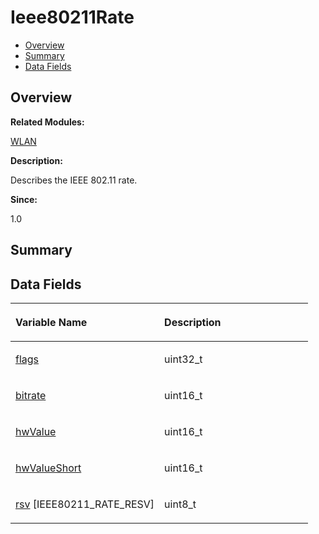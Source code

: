 # Ieee80211Rate<a name="EN-US_TOPIC_0000001055198136"></a>

-   [Overview](#section354885922165632)
-   [Summary](#section2055037219165632)
-   [Data Fields](#pub-attribs)

## **Overview**<a name="section354885922165632"></a>

**Related Modules:**

[WLAN](wlan.md)

**Description:**

Describes the IEEE 802.11 rate. 

**Since:**

1.0

## **Summary**<a name="section2055037219165632"></a>

## Data Fields<a name="pub-attribs"></a>

<a name="table7232135165632"></a>
<table><thead align="left"><tr id="row906464927165632"><th class="cellrowborder" valign="top" width="50%" id="mcps1.1.3.1.1"><p id="p713840403165632"><a name="p713840403165632"></a><a name="p713840403165632"></a>Variable Name</p>
</th>
<th class="cellrowborder" valign="top" width="50%" id="mcps1.1.3.1.2"><p id="p460223419165632"><a name="p460223419165632"></a><a name="p460223419165632"></a>Description</p>
</th>
</tr>
</thead>
<tbody><tr id="row296845450165632"><td class="cellrowborder" valign="top" width="50%" headers="mcps1.1.3.1.1 "><p id="p1051182168165632"><a name="p1051182168165632"></a><a name="p1051182168165632"></a><a href="wlan.md#ga0265e4d32fef1bb7c94f14671763655b">flags</a></p>
</td>
<td class="cellrowborder" valign="top" width="50%" headers="mcps1.1.3.1.2 "><p id="p1812659452165632"><a name="p1812659452165632"></a><a name="p1812659452165632"></a>uint32_t </p>
</td>
</tr>
<tr id="row839414455165632"><td class="cellrowborder" valign="top" width="50%" headers="mcps1.1.3.1.1 "><p id="p516388861165632"><a name="p516388861165632"></a><a name="p516388861165632"></a><a href="wlan.md#gab8e1e3d778d0739a728ae5d3a77fe502">bitrate</a></p>
</td>
<td class="cellrowborder" valign="top" width="50%" headers="mcps1.1.3.1.2 "><p id="p1997922198165632"><a name="p1997922198165632"></a><a name="p1997922198165632"></a>uint16_t </p>
</td>
</tr>
<tr id="row1692089536165632"><td class="cellrowborder" valign="top" width="50%" headers="mcps1.1.3.1.1 "><p id="p774225703165632"><a name="p774225703165632"></a><a name="p774225703165632"></a><a href="wlan.md#gaf1d7fcab109296f61b1e46315c56ad61">hwValue</a></p>
</td>
<td class="cellrowborder" valign="top" width="50%" headers="mcps1.1.3.1.2 "><p id="p1123261216165632"><a name="p1123261216165632"></a><a name="p1123261216165632"></a>uint16_t </p>
</td>
</tr>
<tr id="row2145587550165632"><td class="cellrowborder" valign="top" width="50%" headers="mcps1.1.3.1.1 "><p id="p106507593165632"><a name="p106507593165632"></a><a name="p106507593165632"></a><a href="wlan.md#ga0c64e3b8824a84ceab38b2c4c3c53e9c">hwValueShort</a></p>
</td>
<td class="cellrowborder" valign="top" width="50%" headers="mcps1.1.3.1.2 "><p id="p1040056377165632"><a name="p1040056377165632"></a><a name="p1040056377165632"></a>uint16_t </p>
</td>
</tr>
<tr id="row772225061165632"><td class="cellrowborder" valign="top" width="50%" headers="mcps1.1.3.1.1 "><p id="p60142581165632"><a name="p60142581165632"></a><a name="p60142581165632"></a><a href="wlan.md#gaec41f143c3551e59da63ab2e9d9c9c53">rsv</a> [IEEE80211_RATE_RESV]</p>
</td>
<td class="cellrowborder" valign="top" width="50%" headers="mcps1.1.3.1.2 "><p id="p1097517520165632"><a name="p1097517520165632"></a><a name="p1097517520165632"></a>uint8_t </p>
</td>
</tr>
</tbody>
</table>

